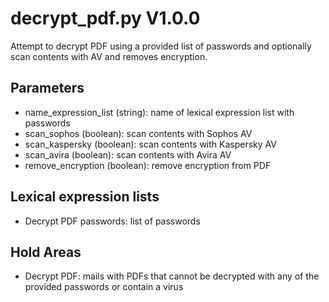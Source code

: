 decrypt_pdf.py V1.0.0
=====================

Attempt to decrypt PDF using a provided list of passwords and optionally scan contents with AV and removes encryption.

## Parameters
* name_expression_list (string): name of lexical expression list with passwords
* scan_sophos (boolean): scan contents with Sophos AV
* scan_kaspersky (boolean): scan contents with Kaspersky AV
* scan_avira (boolean): scan contents with Avira AV
* remove_encryption (boolean): remove encryption from PDF

## Lexical expression lists
* Decrypt PDF passwords: list of passwords

## Hold Areas
* Decrypt PDF: mails with PDFs that cannot be decrypted with any of the provided passwords or contain a virus
